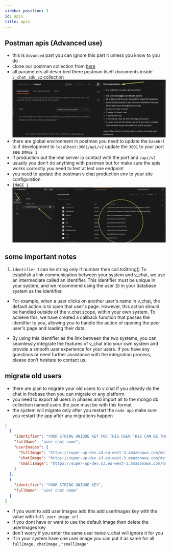 ```yaml
---
sidebar_position: 3
id: apis
title: Apis
---
```


## Postman apis (Advanced use)
- this is `Advanced` part you can ignore this part it unless you know to you do
- clone our postman collection from [here](https://documenter.getpostman.com/view/24524392/2s93Jox6Dq)
- all parameters all described there postman itself documents inside `v_chat_sdk_v2` collection
  ![IMAGE](./img/postman_docs.png)
- there are global environment in postman you need to update the `baseUrl` to if development to `localhost:3001/api/v2`
  update the `3001` to your port see `IMAGE 1`
- if production put the real server ip contact with the port and `/api/v2`
- usually you don't do anything with postman but for make sure the apis works correctly you need to test at lest one
  endpoint
- you need to update the postman v chat production env to your site configuration
- `IMAGE 1`
  ![IMAGE 1](./img/postman_env.png)

## some important notes

1. `identifier` it can be string only if number then call.toString() To establish a link communication between your
   system and v_chat, we use an intermediate called an
   identifier. This identifier must be unique in your system, and we recommend using the user `ID` in your database
   system
   as the identifier.

- For example, when a user clicks on another user's name in v_chat, the default action is to open that user's page.
  However, this action should be handled outside of the v_chat scope, within your own system. To achieve this, we have
  created a callback function that passes the identifier to you, allowing you to handle the action of opening the peer
  user's page and loading their data.

- By using this identifier as the link between the two systems, you can seamlessly integrate the features of v_chat into
  your own system and provide a smooth user experience for your users. If you have any questions or need further
  assistance with the integration process, please don't hesitate to contact us.

## migrate old users

- there are plan to migrate your old users to v chat if you already do the chat in firebase then you can migrate or any
  platform
- you need to export all users in phases and import all to the mongo db collection named users the json must be with
  this format
- the system will migrate only after you restart the `node app` make sure you restart the app after any migrations
  happen

```json
[
  {
    "identifier": "YOUR STRING UNIQUE KEY FOR THIS USER THIS CAN BE THE ID IN YOUR DATABASE",
    "fullName": "user chat name",
    "userImages": {
      "fullImage": "https://super-up-dev.s3.eu-west-3.amazonaws.com/default_user_image.png",
      "chatImage": "https://super-up-dev.s3.eu-west-3.amazonaws.com/default_user_image.png",
      "smallImage": "https://super-up-dev.s3.eu-west-3.amazonaws.com/default_user_image.png"
    }
  },
  {
    "identifier": "YOUR STRING UNIQUE KEY",
    "fullName": "user chat name"
  }
]
```

- if you want to add user images add this add userImages key with the value with `full user image url`
- if you dont have or want to use the default image then delete the userImages key
- don't worry if you enter the same user twice v_chat will ignore it for you
- if in your system have one user image you can put it as same for all `fullImage` , `chatImage` , `"smallImage"`
